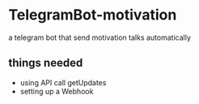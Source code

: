# TelegramBot-motivation
a telegram bot that send motivation talks automatically

## things needed
- using API call getUpdates
- setting up a Webhook
